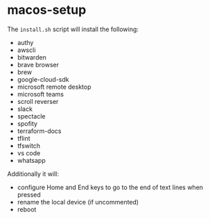 # macos-setup

The `install.sh` script will install the following:
- authy
- awscli
- bitwarden
- brave browser
- brew
- google-cloud-sdk
- microsoft remote desktop
- microsoft teams
- scroll reverser
- slack
- spectacle
- spofity
- terraform-docs
- tflint
- tfswitch
- vs code
- whatsapp

Additionally it will:
- configure Home and End keys to go to the end of text lines when pressed
- rename the local device (if uncommented)
- reboot
